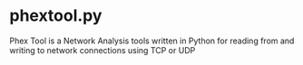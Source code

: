 # phextool.py
Phex Tool is a Network Analysis tools written in Python for reading from and writing to network connections using TCP or UDP
